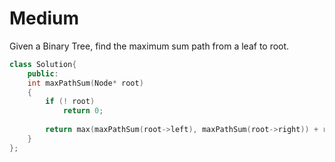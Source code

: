 # Medium

Given a Binary Tree, find the maximum sum path from a leaf to root.

```cpp
class Solution{
    public:
    int maxPathSum(Node* root)
    {
        if (! root)
            return 0;
            
        return max(maxPathSum(root->left), maxPathSum(root->right)) + root->data;
    }
};
```
